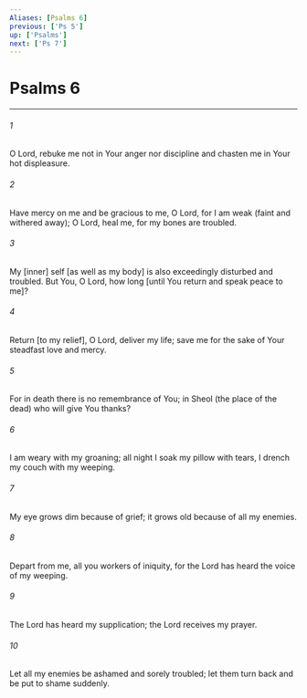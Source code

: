 ```yaml
---
Aliases: [Psalms 6]
previous: ['Ps 5']
up: ['Psalms']
next: ['Ps 7']
---
```

# Psalms 6

***


###### 1 


O Lord, rebuke me not in Your anger nor discipline and chasten me in Your hot displeasure. 


###### 2 


Have mercy on me and be gracious to me, O Lord, for I am weak (faint and withered away); O Lord, heal me, for my bones are troubled. 


###### 3 


My [inner] self [as well as my body] is also exceedingly disturbed and troubled. But You, O Lord, how long [until You return and speak peace to me]? 


###### 4 


Return [to my relief], O Lord, deliver my life; save me for the sake of Your steadfast love and mercy. 


###### 5 


For in death there is no remembrance of You; in Sheol (the place of the dead) who will give You thanks? 


###### 6 


I am weary with my groaning; all night I soak my pillow with tears, I drench my couch with my weeping. 


###### 7 


My eye grows dim because of grief; it grows old because of all my enemies. 


###### 8 


Depart from me, all you workers of iniquity, for the Lord has heard the voice of my weeping. 


###### 9 


The Lord has heard my supplication; the Lord receives my prayer. 


###### 10 


Let all my enemies be ashamed and sorely troubled; let them turn back and be put to shame suddenly.

